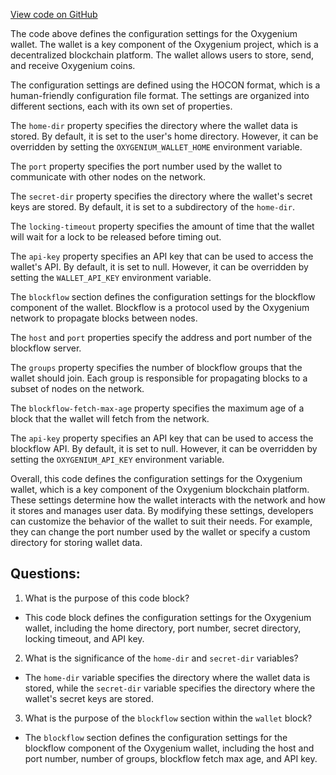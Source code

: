 [View code on GitHub](https://github.com/oxygenium/oxygenium/wallet/src/main/resources/application.conf)

The code above defines the configuration settings for the Oxygenium wallet. The wallet is a key component of the Oxygenium project, which is a decentralized blockchain platform. The wallet allows users to store, send, and receive Oxygenium coins.

The configuration settings are defined using the HOCON format, which is a human-friendly configuration file format. The settings are organized into different sections, each with its own set of properties.

The `home-dir` property specifies the directory where the wallet data is stored. By default, it is set to the user's home directory. However, it can be overridden by setting the `OXYGENIUM_WALLET_HOME` environment variable.

The `port` property specifies the port number used by the wallet to communicate with other nodes on the network.

The `secret-dir` property specifies the directory where the wallet's secret keys are stored. By default, it is set to a subdirectory of the `home-dir`.

The `locking-timeout` property specifies the amount of time that the wallet will wait for a lock to be released before timing out.

The `api-key` property specifies an API key that can be used to access the wallet's API. By default, it is set to null. However, it can be overridden by setting the `WALLET_API_KEY` environment variable.

The `blockflow` section defines the configuration settings for the blockflow component of the wallet. Blockflow is a protocol used by the Oxygenium network to propagate blocks between nodes.

The `host` and `port` properties specify the address and port number of the blockflow server.

The `groups` property specifies the number of blockflow groups that the wallet should join. Each group is responsible for propagating blocks to a subset of nodes on the network.

The `blockflow-fetch-max-age` property specifies the maximum age of a block that the wallet will fetch from the network.

The `api-key` property specifies an API key that can be used to access the blockflow API. By default, it is set to null. However, it can be overridden by setting the `OXYGENIUM_API_KEY` environment variable.

Overall, this code defines the configuration settings for the Oxygenium wallet, which is a key component of the Oxygenium blockchain platform. These settings determine how the wallet interacts with the network and how it stores and manages user data. By modifying these settings, developers can customize the behavior of the wallet to suit their needs. For example, they can change the port number used by the wallet or specify a custom directory for storing wallet data.
## Questions: 
 1. What is the purpose of this code block?
- This code block defines the configuration settings for the Oxygenium wallet, including the home directory, port number, secret directory, locking timeout, and API key.

2. What is the significance of the `home-dir` and `secret-dir` variables?
- The `home-dir` variable specifies the directory where the wallet data is stored, while the `secret-dir` variable specifies the directory where the wallet's secret keys are stored.

3. What is the purpose of the `blockflow` section within the `wallet` block?
- The `blockflow` section defines the configuration settings for the blockflow component of the Oxygenium wallet, including the host and port number, number of groups, blockflow fetch max age, and API key.